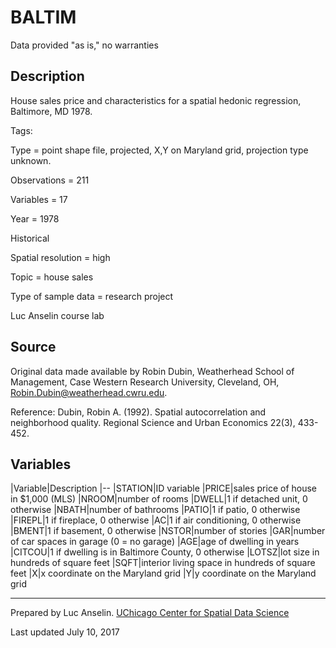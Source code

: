 BALTIM
======

Data provided "as is," no warranties

Description
-----------

House sales price and characteristics for a spatial hedonic regression, Baltimore, MD 1978.

Tags:

 Type = point shape file, projected, X,Y on Maryland grid, projection type unknown.

 Observations = 211

 Variables = 17

 Year = 1978

Historical

 Spatial resolution = high

 Topic = house sales

 Type of sample data = research project

 Luc Anselin course lab

Source
------

Original data made available by Robin Dubin, Weatherhead School of Management, Case Western Research University, Cleveland, OH, [Robin.Dubin@weatherhead.cwru.edu](mailto:Robin.Dubin@weatherhead.cwru.edu).

Reference: Dubin, Robin A. (1992). Spatial autocorrelation and neighborhood quality. Regional Science and Urban Economics 22(3), 433-452.

Variables
---------

|Variable|Description
|--
|STATION|ID variable
|PRICE|sales price of house in \$1,000 (MLS)
|NROOM|number of rooms
|DWELL|1 if detached unit, 0 otherwise
|NBATH|number of bathrooms
|PATIO|1 if patio, 0 otherwise
|FIREPL|1 if fireplace, 0 otherwise
|AC|1 if air conditioning, 0 otherwise
|BMENT|1 if basement, 0 otherwise
|NSTOR|number of stories
|GAR|number of car spaces in garage (0 = no garage)
|AGE|age of dwelling in years
|CITCOU|1 if dwelling is in Baltimore County, 0 otherwise
|LOTSZ|lot size in hundreds of square feet
|SQFT|interior living space in hundreds of square feet
|X|x coordinate on the Maryland grid
|Y|y coordinate on the Maryland grid

* * * * *

Prepared by Luc Anselin. [UChicago Center for Spatial Data Science](https://spatial.uchicago.edu/)

Last updated July 10, 2017
